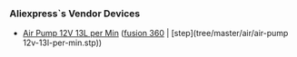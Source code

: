 ### Aliexpress`s Vendor Devices


* [Air Pump 12V 13L per Min](https://www.aliexpress.com/item/12-V-High-Pressure-Air-Pump-Diaphragm-13L-Min-Displacement-Micro-Vacuum-Pump/32841799410.html)
([fusion 360](https://a360.co/2Nr9YqQ) |
[step](tree/master/air/air-pump 12v-13l-per-min.stp))